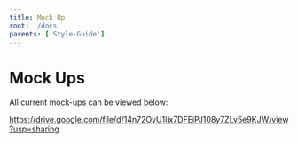 ```yaml
---
title: Mock Up
root: '/docs'
parents: ['Style-Guide']
---
```


# Mock Ups

All current mock-ups can be viewed below:

https://drive.google.com/file/d/14n72OyU1Iix7DFEiPJ108y7ZLv5e9KJW/view?usp=sharing